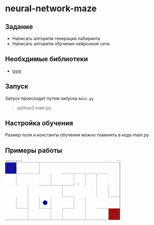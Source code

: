 # neural-network-maze
## Задание
- Написать алгоритм генерации лабиринта
- Написать алгоритм обучения нейронной сети
## Необхдимые библиотеки
 - [gym](https://www.gymlibrary.ml/)
## Запуск
Запуск происходит путем запуска `main.py`
> python3 main.py
## Настройка обучения
Размер поля и константы обучения можно поменять в коде main.py
## Примеры работы
![exampl1](./gifs/example1.gif)